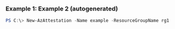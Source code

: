 ### Example 1: Example 2 (autogenerated)
```powershell
PS C:\> New-AzAttestation -Name example -ResourceGroupName rg1
```

